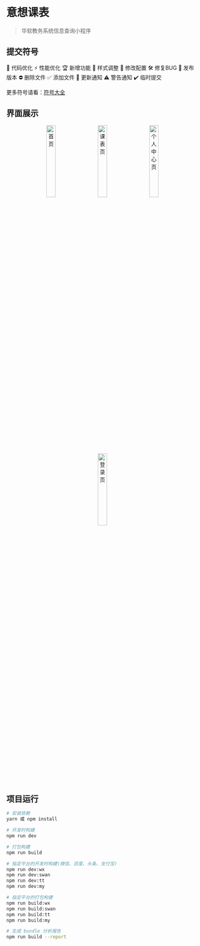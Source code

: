 # 意想课表

> 华软教务系统信息查询小程序

## 提交符号
🚀 代码优化 ⚡️ 性能优化 🏆 新增功能 🎨 样式调整 🔧 修改配置 🛠️ 修复BUG
🎉 发布版本 ⛔️ 删除文件 ✅ 添加文件 🔔 更新通知 ⚠️ 警告通知 ✔️ 临时提交

更多符号请看：[符号大全](https://twemoji.maxcdn.com/2/test/preview.html)


## 界面展示
<div align="center">
<img src="https://gitee.com/chinesee/images/raw/master/img/img_004.jpg" width="22%" style="margin:0 10px;" alt="首页">
<img src="https://gitee.com/chinesee/images/raw/master/img/img_005.jpg" width="22%" style="margin:0 10px;" alt="课表页">
<img src="https://gitee.com/chinesee/images/raw/master/img/img_006.jpg" width="22%" style="margin:0 10px;" alt="个人中心页" >
<img src="https://gitee.com/chinesee/images/raw/master/img/img_007.jpg" width="22%" style="margin:0 10px;" alt="登录页" >
</div>



## 项目运行
``` bash
# 安装依赖
yarn 或 npm install

# 开发时构建
npm run dev

# 打包构建
npm run build

# 指定平台的开发时构建(微信、百度、头条、支付宝)
npm run dev:wx
npm run dev:swan
npm run dev:tt
npm run dev:my

# 指定平台的打包构建
npm run build:wx
npm run build:swan
npm run build:tt
npm run build:my

# 生成 bundle 分析报告
npm run build --report
```